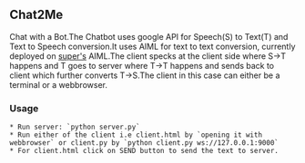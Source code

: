 ## Chat2Me
Chat with a Bot.The Chatbot uses google API for Speech(S) to Text(T) and Text to Speech conversion.It uses AIML for text to text conversion, currently deployed on [super's](http://www.alicebot.org/superbot.html) AIML.The client specks at the client side where S->T happens and T goes to server where T->T happens and sends back to client which further converts T->S.The client in this case can either be a terminal or a webbrowser.

### Usage
	* Run server: `python server.py`
	* Run either of the client i.e client.html by `opening it with webbrowser` or client.py by `python client.py ws://127.0.0.1:9000`
	* For client.html click on SEND button to send the text to server. 
